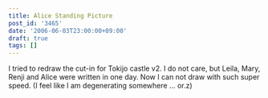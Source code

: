 ```yaml
---
title: Alice Standing Picture
post_id: '3465'
date: '2006-06-03T23:00:00+09:00'
draft: true
tags: []
---
```


I tried to redraw the cut-in for Tokijo castle v2. I do not care, but Leila, Mary, Renji and Alice were written in one day. Now I can not draw with such super speed. (I feel like I am degenerating somewhere ... or.z)
